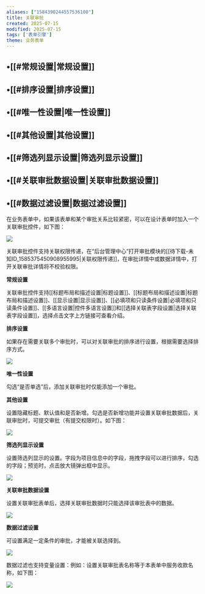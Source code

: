 ```yaml
---
aliases: ["1584390244557536100"]
title: 关联审批
created: 2025-07-15
modified: 2025-07-15
tags: ['表单引擎']
theme: 业务表单
---
```


## •[[#常规设置|常规设置]]

## •[[#排序设置|排序设置]]

## •[[#唯一性设置|唯一性设置]]

## •[[#其他设置|其他设置]]

## •[[#筛选列显示设置|筛选列显示设置]]

## •[[#关联审批数据设置|关联审批数据设置]]

## •[[#数据过滤设置|数据过滤设置]]

在业务表单中，如果该表单和某个审批关系比较紧密，可以在设计表单时加入一个关联审批控件，如下图：

![](32f46bd1c45f5f59e62d8bcf5e5310c7.jpg)

关联审批控件支持关联权限传递，在“后台管理中心”打开审批模块的[[待下载-未知ID_1585375450908955995|关联权限传递]]，在审批详情中或数据详情中，打开关联审批详情将不校验权限。

**常规设置**

关联审批控件支持[[标题布局和描述设置|标题设置]]、[[标题布局和描述设置|标题布局和描述设置]]、[[显示设置|显示设置]]、[[必填项和只读条件设置|必填项和只读条件设置]]、[[多语言设置|控件多语言设置]]和[[选择关联表字段设置|选择关联表字段设置]]，选择点击文字上方链接可查看介绍。

**排序设置**

如果存在需要关联多个审批时，可以对关联审批的排序进行设置，根据需要选择排序方式。

![](c2c343e9e36c5a13bda3a769717d1ba8.jpg)

**唯一性设置**

勾选“是否单选”后，添加关联审批时仅能添加一个审批。

**其他设置**

设置隐藏标题、默认值和是否新增。勾选是否新增功能并设置关联审批数据后，关联审批时，可提交审批（有提交权限时）。如下图：

![](3d8c0241ba2bfef2de4add807d031764.jpg)

**筛选列显示设置**

设置筛选列显示的设置。字段为项目信息中的字段，拖拽字段可以进行排序，勾选的字段；预览时，点击放大镜弹出框中显示。

![](c911182a68f11065e79773f48be81879.jpg)

**关联审批数据设置**

设置关联审批表单后，选择关联审批数据时只能选择该审批表中的数据。

![](3f54c70b8fee0da33312a063c7b93c20.jpg)

**数据过滤设置**

可设置满足一定条件的审批，才能被关联选择到。

![](2236c96e26fb093fa2eda1901566d229.jpg)

数据过滤也支持变量设置：例如：设置关联审批表名称等于本表单中服务收款名称，如下图：

![](c7336aa1548cb8796663ea7bd1901fb3.jpg)